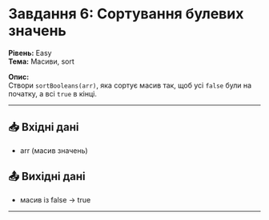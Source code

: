 # Завдання 6: Сортування булевих значень  
**Рівень:** Easy  
**Тема:** Масиви, sort  

**Опис:**  
Створи `sortBooleans(arr)`, яка сортує масив так, щоб усі `false` були на початку, а всі `true` в кінці.  

---
## 📥 Вхідні дані
- arr (масив значень)

## 📤 Вихідні дані
- масив із false → true  

---